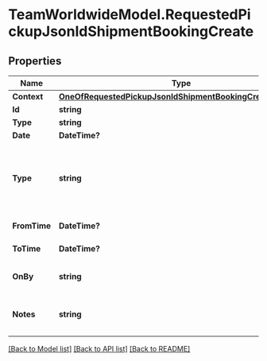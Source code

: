 # TeamWorldwideModel.RequestedPickupJsonldShipmentBookingCreate
## Properties

Name | Type | Description | Notes
------------ | ------------- | ------------- | -------------
**Context** | [**OneOfRequestedPickupJsonldShipmentBookingCreateContext**](OneOfRequestedPickupJsonldShipmentBookingCreateContext.md) |  | [optional] 
**Id** | **string** |  | [optional] 
**Type** | **string** |  | [optional] 
**Date** | **DateTime?** |  | 
**Type** | **string** |               [R] Regular,              [S] Special,              [F] Customer Drop-Off,              [N] No Action           | [optional] [default to "[R] Regular"]
**FromTime** | **DateTime?** | Time between | 
**ToTime** | **DateTime?** | Time between | 
**OnBy** | **string** |           [O] On,           [B] By           | [default to "[B] By"]
**Notes** | **string** | Requested pickup related notes | [optional] 

[[Back to Model list]](../README.md#documentation-for-models) [[Back to API list]](../README.md#documentation-for-api-endpoints) [[Back to README]](../README.md)

